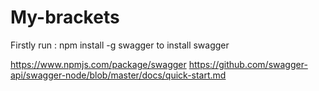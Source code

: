 # My-brackets
Firstly run : npm install -g swagger 
to install swagger

https://www.npmjs.com/package/swagger
https://github.com/swagger-api/swagger-node/blob/master/docs/quick-start.md